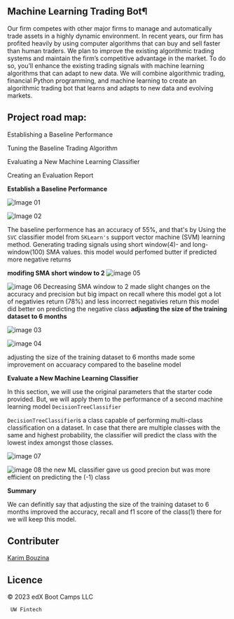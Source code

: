 
## Machine Learning Trading Bot¶


Our firm competes with other major firms to manage and automatically trade assets in a highly dynamic environment. In recent years, our firm has profited heavily by using computer algorithms that can buy and sell faster than human traders.
We plan to improve the existing algorithmic trading systems and maintain the firm’s competitive advantage in the market. To do so, you’ll enhance the existing trading signals with machine learning algorithms that can adapt to new data.
We will combine algorithmic trading, financial Python programming, and machine learning to create an algorithmic trading bot that learns and adapts to new data and evolving markets.

## Project road map:

Establishing a Baseline Performance

Tuning  the Baseline Trading Algorithm

Evaluating a New Machine Learning Classifier

Creating an Evaluation Report

**Establish a Baseline Performance**

![Image 01](http://localhost:8888/files/Desktop/Fintechallenge14/images%20/image01.png?_xsrf=2%7Cb57baf9f%7C02c30d444ee3be73843f61fb00843037%7C1673288267)

![Image 02](http://localhost:8888/files/Desktop/Fintechallenge14/images%20/image02.png?_xsrf=2%7Cb57baf9f%7C02c30d444ee3be73843f61fb00843037%7C1673288267)

The baseline performence has an accuracy of 55%, and that's by Using the `SVC` classifier model from `SKLearn's` support vector machine (SVM) learning method.
Generating trading signals using short window(4)- and long-window(100) SMA values.
this model would perfomed butter if predicted more negative returns 



**modifing SMA short window to 2**
![image 05](http://localhost:8888/files/Desktop/Fintechallenge14/images%20/image05.png?_xsrf=2%7Cb57baf9f%7C02c30d444ee3be73843f61fb00843037%7C1673288267)

![image 06](http://localhost:8888/files/Desktop/Fintechallenge14/images%20/image06.png?_xsrf=2%7Cb57baf9f%7C02c30d444ee3be73843f61fb00843037%7C1673288267)
Decreasing SMA window to 2 made slight changes on the accuracy and precision but big impact on recall where this model got a lot of negativies return (78%) and less incorrect negativies return
this model did better on predicting the negative class 
**adjusting the size of the training dataset to 6 months**


![image 03](http://localhost:8888/files/Desktop/Fintechallenge14/images%20/image03.png?_xsrf=2%7Cb57baf9f%7C02c30d444ee3be73843f61fb00843037%7C1673288267)

![image 04](http://localhost:8888/files/Desktop/Fintechallenge14/images%20/image04.png?_xsrf=2%7Cb57baf9f%7C02c30d444ee3be73843f61fb00843037%7C1673288267)

adjusting the size of the training dataset to 6 months made some improvement on accuaracy compared to the baseline model 

**Evaluate a New Machine Learning Classifier**

In this section, we will use the original parameters that the starter code provided. But, we will apply them to the performance of a second machine learning model `DecisionTreeClassifier`

`DecisionTreeClassifier`is a class capable of performing multi-class classification on a dataset. In case that there are multiple classes with the same and highest probability, the classifier will predict the class with the lowest index amongst those classes.

![image 07](http://localhost:8888/files/Desktop/Fintechallenge14/images%20/image07.png?_xsrf=2%7Cb57baf9f%7C02c30d444ee3be73843f61fb00843037%7C1673288267)

![image 08](http://localhost:8888/files/Desktop/Fintechallenge14/images%20/image08.png?_xsrf=2%7Cb57baf9f%7C02c30d444ee3be73843f61fb00843037%7C1673288267)
the new ML classifier gave us good precion but was more efficient on predicting the (-1) class 

**Summary**

We can definitly say that adjusting the size of the training dataset to 6 months improved the accuracy, recall and f1 score of the class(1) there for we will keep this model. 


## Contributer

[Karim Bouzina](https://www.linkedin.com/in/karim-bouzina-574348244/)

## Licence 

© 2023 edX Boot Camps LLC

     UW Fintech 


